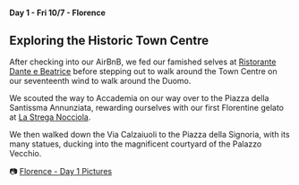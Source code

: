 #### Day 1 - Fri 10/7 - Florence
## **Exploring the Historic Town Centre**

After checking into our AirBnB, we fed our famished selves at [Ristorante Dante e Beatrice](https://dantebeatrice.com/) before stepping out to walk around the Town Centre on our seventeenth wind to walk around the Duomo. 

We scouted the way to Accademia on our way over to the Piazza della Santissma Annunziata, rewarding ourselves with our first Florentine gelato at [La Strega Nocciola](https://www.lastreganocciola.it/).  

We then walked down the Via Calzaiuoli to the Piazza della Signoria, with its many statues, ducking into the magnificent courtyard of the Palazzo Vecchio.

📷 [Florence - Day 1 Pictures](https://whimsytours.shootproof.com/gallery/19663345/album/13678883)